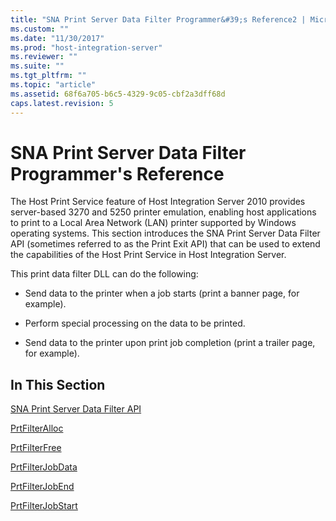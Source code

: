 ```yaml
---
title: "SNA Print Server Data Filter Programmer&#39;s Reference2 | Microsoft Docs"
ms.custom: ""
ms.date: "11/30/2017"
ms.prod: "host-integration-server"
ms.reviewer: ""
ms.suite: ""
ms.tgt_pltfrm: ""
ms.topic: "article"
ms.assetid: 68f6a705-b6c5-4329-9c05-cbf2a3dff68d
caps.latest.revision: 5
---
```

# SNA Print Server Data Filter Programmer&#39;s Reference
The Host Print Service feature of Host Integration Server 2010 provides server-based 3270 and 5250 printer emulation, enabling host applications to print to a Local Area Network (LAN) printer supported by Windows operating systems. This section introduces the SNA Print Server Data Filter API (sometimes referred to as the Print Exit API) that can be used to extend the capabilities of the Host Print Service in Host Integration Server.  
  
 This print data filter DLL can do the following:  
  
-   Send data to the printer when a job starts (print a banner page, for example).  
  
-   Perform special processing on the data to be printed.  
  
-   Send data to the printer upon print job completion (print a trailer page, for example).  
  
## In This Section  
 [SNA Print Server Data Filter API](../core/sna-print-server-data-filter-api2.md)  
  
 [PrtFilterAlloc](../core/prtfilteralloc1.md)  
  
 [PrtFilterFree](../core/prtfilterfree2.md)  
  
 [PrtFilterJobData](../core/prtfilterjobdata1.md)  
  
 [PrtFilterJobEnd](../core/prtfilterjobend2.md)  
  
 [PrtFilterJobStart](../core/prtfilterjobstart2.md)